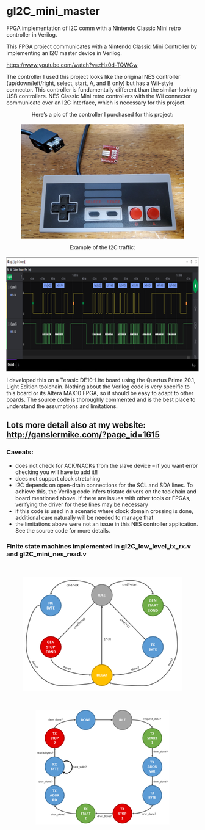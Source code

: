 # gI2C_mini_master
 FPGA implementation of I2C comm with a Nintendo Classic Mini retro controller in Verilog.

This FPGA project communicates with a Nintendo Classic Mini Controller by implementing an I2C master device in Verilog.

https://www.youtube.com/watch?v=zHz0d-TQWGw

The controller I used this project looks like the original NES controller (up/down/left/right, select, start, A, and B only) but has a Wii-style connector. This controller is fundamentally different than the similar-looking USB controllers. NES Classic Mini retro controllers with the Wii connector communicate over an I2C interface, which is necessary for this project.

<p align="center">
   Here’s a pic of the controller I purchased for this project:
   <br> <br>
   <img src="images/gI2C old school controller.jpg" height="300" align="center">
</p>

<p align="center">
   Example of the I2C traffic:
   <br> <br>
   <img src="images/gI2C logic analyzer - A button.png" height="300" align="center">
</p>

I developed this on a Terasic DE10-Lite board using the Quartus Prime 20.1, Light Edition toolchain. Nothing about the Verilog code is very specific to this board or its Altera MAX10 FPGA, so it should be easy to adapt to other boards. The source code is thoroughly commented and is the best place to understand the assumptions and limitations.

## Lots more detail also at my website: http://ganslermike.com/?page_id=1615

### Caveats:

- does not check for ACK/NACKs from the slave device – if you want error checking you will have to add it!!
- does not support clock stretching
- I2C depends on open-drain connections for the SCL and SDA lines. To achieve this, the Verilog code infers tristate drivers on the toolchain and board mentioned above. If there are issues with other tools or FPGAs, verifying the driver for these lines may be necessary
- if this code is used in a scenario where clock domain crossing is done, additional care naturally will be needed to manage that
- the limitations above were not an issue in this NES controller application. See the source code for more details.

### Finite state machines implemented in gI2C_low_level_tx_rx.v and gI2C_mini_nes_read.v

<p align="center">
   <br> <br>
   <img src="images/gI2C state diagram driver level - cropped.png" height="300" align="center">
</p>

<p align="center">
   <br> <br>
   <img src="images/gI2C state diagram top level cropped.png" height="300" align="center">
</p>



